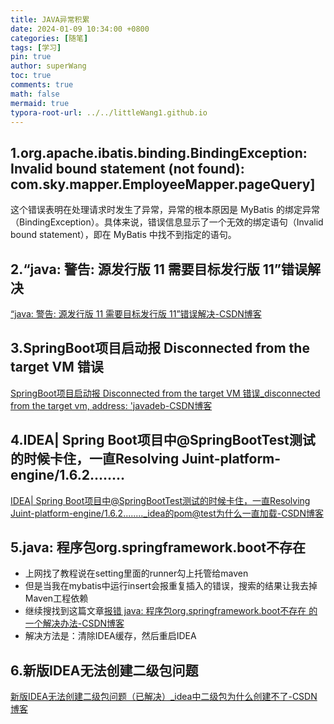 ```yaml
---
title: JAVA异常积累
date: 2024-01-09 10:34:00 +0800
categories: [随笔]
tags: [学习]
pin: true
author: superWang
toc: true
comments: true
math: false
mermaid: true
typora-root-url: ../../littleWang1.github.io
---
```


## 1.org.apache.ibatis.binding.BindingException: Invalid bound statement (not found): com.sky.mapper.EmployeeMapper.pageQuery] 

这个错误表明在处理请求时发生了异常，异常的根本原因是 MyBatis 的绑定异常（BindingException）。具体来说，错误信息显示了一个无效的绑定语句（Invalid bound statement），即在 MyBatis 中找不到指定的语句。

## 2.“java: 警告: 源发行版 11 需要目标发行版 11”错误解决

[“java: 警告: 源发行版 11 需要目标发行版 11”错误解决-CSDN博客](https://blog.csdn.net/u012660464/article/details/127995658)

## 3.SpringBoot项目启动报 Disconnected from the target VM 错误

[SpringBoot项目启动报 Disconnected from the target VM 错误_disconnected from the target vm, address: 'javadeb-CSDN博客](https://blog.csdn.net/u010741112/article/details/106663056)

## 4.IDEA| Spring Boot项目中@SpringBootTest测试的时候卡住，一直Resolving Juint-platform-engine/1.6.2........

[IDEA| Spring Boot项目中@SpringBootTest测试的时候卡住，一直Resolving Juint-platform-engine/1.6.2........_idea的pom@test为什么一直加载-CSDN博客](https://blog.csdn.net/Cobbyer/article/details/106601619)

## 5.java: 程序包org.springframework.boot不存在

- 上网找了教程说在setting里面的runner勾上托管给maven
- 但是当我在mybatis中运行insert会报重复插入的错误，搜索的结果让我去掉Maven工程依赖
- 继续搜找到这篇文章[报错 java: 程序包org.springframework.boot不存在 的一个解决办法-CSDN博客](https://blog.csdn.net/tg928600774/article/details/121605260)
- 解决方法是：清除IDEA缓存，然后重启IDEA

## 6.新版IDEA无法创建二级包问题

[新版IDEA无法创建二级包问题（已解决）_idea中二级包为什么创建不了-CSDN博客](https://blog.csdn.net/m0_48390936/article/details/120288102)
